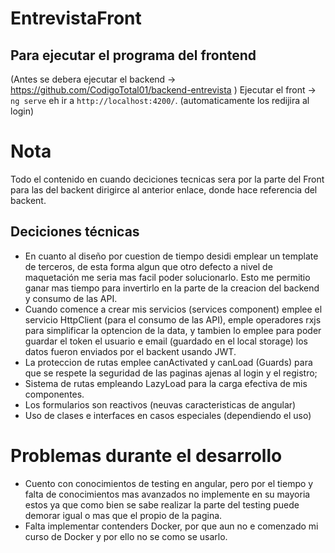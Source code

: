 # EntrevistaFront

## Para ejecutar el programa del frontend
(Antes se debera ejecutar el backend → https://github.com/CodigoTotal01/backend-entrevista )
Ejecutar el front → `ng serve` eh ir a  `http://localhost:4200/`. (automaticamente los redijira al login)

# Nota
Todo el contenido en cuando deciciones tecnicas sera por la parte del Front para las del backent dirigirce al anterior enlace, donde hace referencia del backent.
## Deciciones técnicas
* En cuanto al diseño por cuestion de tiempo desidi emplear un template de terceros, de esta forma algun que otro defecto a nivel de maquetación me seria mas facil poder solucionarlo. Esto me permitio ganar mas tiempo para invertirlo en la parte de la creacion del backend y consumo de las API.
* Cuando comence a crear mis servicios (services component) emplee el servicio HttpClient (para el consumo de las API), emple operadores rxjs para simplificar la optencion de la data, y tambien lo emplee para poder guardar el token el usuario e email (guardado en el local storage) los datos fueron enviados por el backent usando JWT. 
* La proteccion de rutas emplee canActivated y canLoad (Guards) para que se respete la seguridad de las paginas ajenas al login y el registro;
* Sistema de rutas empleando LazyLoad para la carga efectiva de mis componentes. 
* Los formularios son reactivos (neuvas caracteristicas de angular)
* Uso de clases e interfaces en casos especiales (dependiendo el uso)

# Problemas durante el desarrollo
* Cuento con conocimientos de testing en angular, pero por el tiempo y falta de conocimientos mas avanzados no implemente en su mayoria estos ya que como bien se sabe realizar la parte del testing puede demorar igual o mas que el propio de la pagina.
* Falta implementar contenders Docker, por que aun no e comenzado mi curso de Docker y por ello no se como se usarlo.






